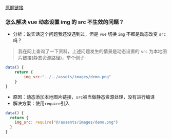 [原题链接](https://github.com/haizlin/fe-interview/issues/553)
### 怎么解决 vue 动态设置 img 的 src 不生效的问题？

- 分析：说实话这个问题我还没遇到过，但是 `vue` 切换 `img` 不都是动态改变 `src` 吗？

> 我在网上查询了一下资料，上述问题发生的情景是动态设置的 `src` 为本地图片链接(静态资源路径)，举个例子:

```js
data() {
    return {
        img_src:"../../assets/images/demo.png"
    }
}
```
- 原因：动态添加本地图片链接，`src`被当做静态资源处理，没有进行编译
- 解决方案：使用`require`引入
```js
data() {
  return {
    img_src: require("@/assents/images/demo.png")
  }
}
```